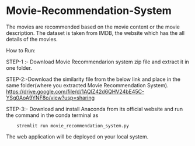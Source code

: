 # Movie-Recommendation-System
The movies are recommended based on the movie content or the movie description. The dataset is taken from IMDB, the website which has the all details of the movies.

How to Run:

STEP-1 :- Download Movie Recommendarion system zip file and extract it in one folder.
      
      
      
STEP-2:-Download the similarity file from the below link and place in the same folder(where you extracted Movie Recommendation System).
      https://drive.google.com/file/d/1AQlZ42d6QHV24bE45C-YSg0AoA9YNF8o/view?usp=sharing
    
STEP-3:- Download and install Anaconda from its official website and run the command in the conda terminal as
        
        stremlit run movie_recommendation_system.py

The web application will be deployed on your local system.
